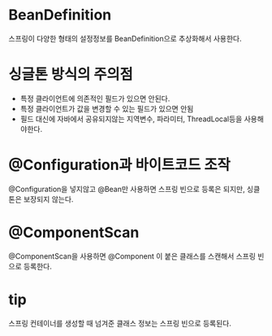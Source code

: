 # BeanDefinition

스프링이 다양한 형태의 설정정보를 BeanDefinition으로 추상화해서 사용한다.

# 싱글톤 방식의 주의점

- 특정 클라이언트에 의존적인 필드가 있으면 안된다.
- 특정 클라이언트가 값을 변경할 수 있는 필드가 있으면 안됨
- 필드 대신에 자바에서 공유되지않는 지역변수, 파라미터, ThreadLocal등을 사용해야한다.

# @Configuration과 바이트코드 조작

@Configuration을 넣지않고 @Bean만 사용하면 스프링 빈으로 등록은 되지만, 싱클톤은 보장되지 않는다.

# @ComponentScan

@ComponentScan을 사용하면 @Component 이 붙은 클래스를 스캔해서 스프링 빈으로 등록한다.

# tip

스프링 컨테이너를 생성할 때 넘겨준 클래스 정보는 스프링 빈으로 등록된다.
